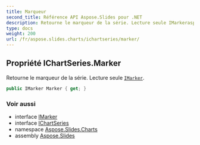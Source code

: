 ```yaml
---
title: Marqueur
second_title: Référence API Aspose.Slides pour .NET
description: Retourne le marqueur de la série. Lecture seule IMarkeraspose.slides.charts/imarker.
type: docs
weight: 200
url: /fr/aspose.slides.charts/ichartseries/marker/
---
```


## Propriété IChartSeries.Marker

Retourne le marqueur de la série. Lecture seule [`IMarker`](../../imarker).

```csharp
public IMarker Marker { get; }
```

### Voir aussi

* interface [IMarker](../../imarker)
* interface [IChartSeries](../../ichartseries)
* namespace [Aspose.Slides.Charts](../../ichartseries)
* assembly [Aspose.Slides](../../../)

<!-- NE PAS ÉDITER : généré par xmldocmd pour Aspose.Slides.dll -->
